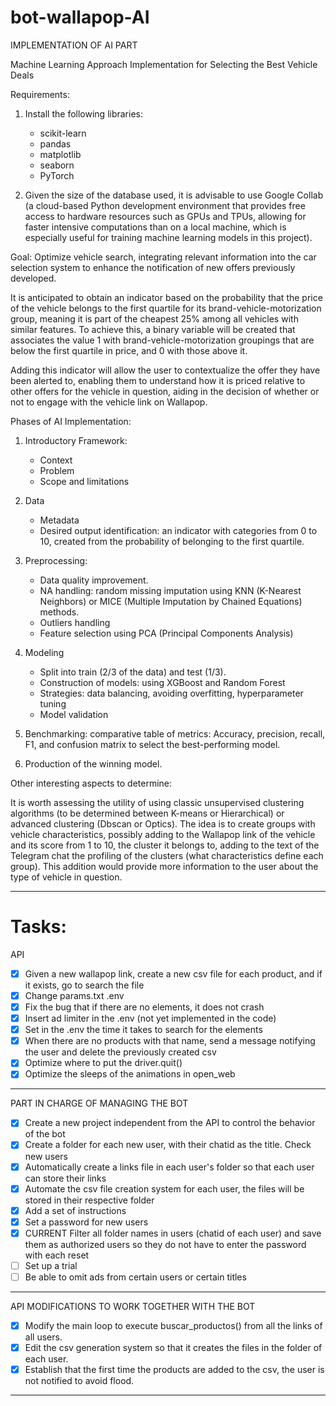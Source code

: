 # bot-wallapop-AI
IMPLEMENTATION OF AI PART

Machine Learning Approach Implementation for Selecting the Best Vehicle Deals

Requirements:
1. Install the following libraries:
   - scikit-learn
   - pandas
   - matplotlib
   - seaborn
   - PyTorch

2. Given the size of the database used, it is advisable to use Google Collab (a cloud-based Python development environment that provides free access to hardware resources such as GPUs and TPUs, allowing for faster intensive computations than on a local machine, which is especially useful for training machine learning models in this project).

Goal:
Optimize vehicle search, integrating relevant information into the car selection system to enhance the notification of new offers previously developed.

It is anticipated to obtain an indicator based on the probability that the price of the vehicle belongs to the first quartile for its brand-vehicle-motorization group, meaning it is part of the cheapest 25% among all vehicles with similar features. To achieve this, a binary variable will be created that associates the value 1 with brand-vehicle-motorization groupings that are below the first quartile in price, and 0 with those above it.

Adding this indicator will allow the user to contextualize the offer they have been alerted to, enabling them to understand how it is priced relative to other offers for the vehicle in question, aiding in the decision of whether or not to engage with the vehicle link on Wallapop.

Phases of AI Implementation:
1. Introductory Framework: 
   - Context
   - Problem
   - Scope and limitations

2. Data
   - Metadata
   - Desired output identification: an indicator with categories from 0 to 10, created from the probability of belonging to the first quartile.

3. Preprocessing: 
   - Data quality improvement.
   - NA handling: random missing imputation using KNN (K-Nearest Neighbors) or MICE (Multiple Imputation by Chained Equations) methods.
   - Outliers handling
   - Feature selection using PCA (Principal Components Analysis)

4. Modeling
   - Split into train (2/3 of the data) and test (1/3).
   - Construction of models: using XGBoost and Random Forest
   - Strategies: data balancing, avoiding overfitting, hyperparameter tuning
   - Model validation
5. Benchmarking: comparative table of metrics: Accuracy, precision, recall, F1, and confusion matrix to select the best-performing model. 
6. Production of the winning model.

Other interesting aspects to determine:

It is worth assessing the utility of using classic unsupervised clustering algorithms (to be determined between K-means or Hierarchical) or advanced clustering (Dbscan or Optics). The idea is to create groups with vehicle characteristics, possibly adding to the Wallapop link of the vehicle and its score from 1 to 10, the cluster it belongs to, adding to the text of the Telegram chat the profiling of the clusters (what characteristics define each group). This addition would provide more information to the user about the type of vehicle in question.



----------
# Tasks: 
API
- [x] Given a new wallapop link, create a new csv file for each product, and if it exists, go to search the file
- [x] Change params.txt .env
- [x] Fix the bug that if there are no elements, it does not crash
- [x] Insert ad limiter in the .env (not yet implemented in the code)
- [x] Set in the .env the time it takes to search for the elements
- [x] When there are no products with that name, send a message notifying the user and delete the previously created csv
- [x] Optimize where to put the driver.quit()
- [x] Optimize the sleeps of the animations in open_web
----------
PART IN CHARGE OF MANAGING THE BOT
- [x] Create a new project independent from the API to control the behavior of the bot
- [x] Create a folder for each new user, with their chatid as the title. Check new users
- [x] Automatically create a links file in each user's folder so that each user can store their links
- [x] Automate the csv file creation system for each user, the files will be stored in their respective folder
- [x] Add a set of instructions
- [x] Set a password for new users
- [x] CURRENT Filter all folder names in users (chatid of each user) and save them as authorized users so they do not have to enter the password with each reset
- [ ] Set up a trial
- [ ] Be able to omit ads from certain users or certain titles
----------
API MODIFICATIONS TO WORK TOGETHER WITH THE BOT
- [x] Modify the main loop to execute buscar_productos() from all the links of all users.
- [x] Edit the csv generation system so that it creates the files in the folder of each user.
- [x] Establish that the first time the products are added to the csv, the user is not notified to avoid flood.
----------
